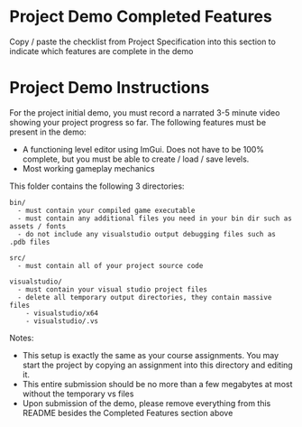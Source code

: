 # Project Demo Completed Features

Copy / paste the checklist from Project Specification into this section to indicate which features are complete in the demo

# Project Demo Instructions

For the project initial demo, you must record a narrated 3-5 minute video showing your project progress so far. The following features must be present in the demo:

- A functioning level editor using ImGui. Does not have to be 100% complete, but you must be able to create / load / save levels.
- Most working gameplay mechanics

This folder contains the following 3 directories:

```
bin/ 
  - must contain your compiled game executable
  - must contain any additional files you need in your bin dir such as assets / fonts
  - do not include any visualstudio output debugging files such as .pdb files

src/ 
  - must contain all of your project source code

visualstudio/
  - must contain your visual studio project files
  - delete all temporary output directories, they contain massive files
    - visualstudio/x64
    - visualstudio/.vs
```

Notes:
- This setup is exactly the same as your course assignments. You may start the project by copying an assignment into this directory and editing it. 
- This entire submission should be no more than a few megabytes at most without the temporary vs files
- Upon submission of the demo, please remove everything from this README besides the Completed Features section above
